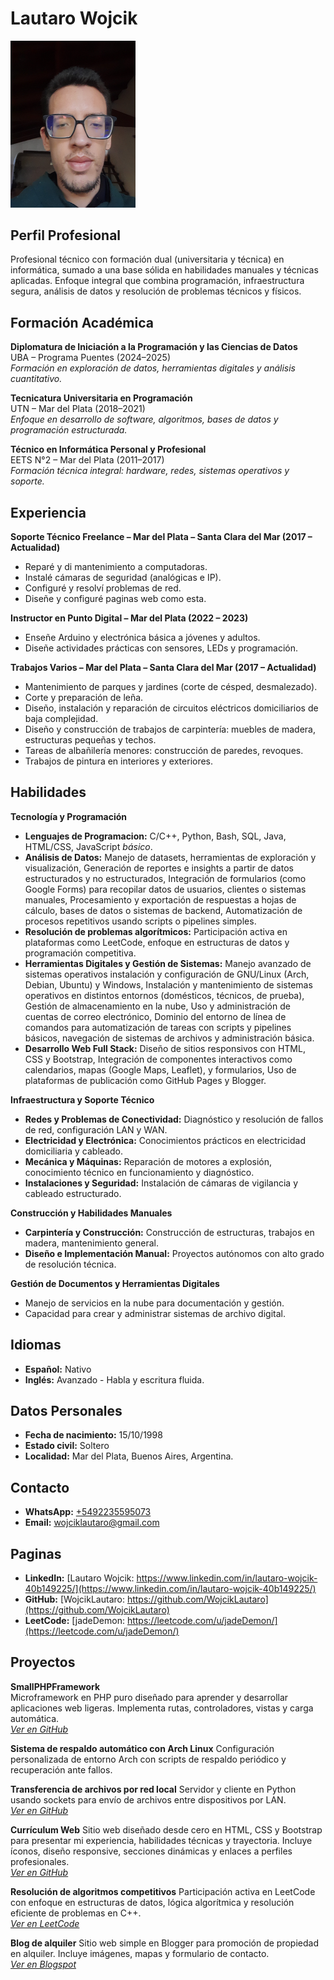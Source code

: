 # Lautaro Wojcik

<img src="20230717_141243.jpg" alt="Foto de Perfil" width="200"/>

## Perfil Profesional

Profesional técnico con formación dual (universitaria y técnica) en informática, sumado a una base sólida en habilidades manuales y técnicas aplicadas. Enfoque integral que combina programación, infraestructura segura, análisis de datos y resolución de problemas técnicos y físicos.</p>


## Formación Académica

**Diplomatura de Iniciación a la Programación y las Ciencias de Datos**  
UBA – Programa Puentes (2024–2025)  
*Formación en exploración de datos, herramientas digitales y análisis cuantitativo.*  

**Tecnicatura Universitaria en Programación**  
UTN – Mar del Plata (2018–2021)  
*Enfoque en desarrollo de software, algoritmos, bases de datos y programación estructurada.*  

**Técnico en Informática Personal y Profesional**  
EETS N°2 – Mar del Plata (2011–2017)  
*Formación técnica integral: hardware, redes, sistemas operativos y soporte.*  


## Experiencia

**Soporte Técnico Freelance – Mar del Plata – Santa Clara del Mar (2017 – Actualidad)**
- Reparé y di mantenimiento a computadoras.
- Instalé cámaras de seguridad (analógicas e IP).
- Configuré y resolví problemas de red.
- Diseñe y configuré paginas web como esta.  

**Instructor en Punto Digital – Mar del Plata (2022 – 2023)**
- Enseñe Arduino y electrónica básica a jóvenes y adultos.
- Diseñe actividades prácticas con sensores, LEDs y programación.  

**Trabajos Varios – Mar del Plata – Santa Clara del Mar (2017 – Actualidad)**
- Mantenimiento de parques y jardines (corte de césped, desmalezado).
- Corte y preparación de leña.
- Diseño, instalación y reparación de circuitos eléctricos domiciliarios de baja complejidad.
- Diseño y construcción de trabajos de carpintería: muebles de madera, estructuras pequeñas y techos.
- Tareas de albañilería menores: construcción de paredes, revoques.
- Trabajos de pintura en interiores y exteriores.  


## Habilidades

**Tecnología y Programación**
- **Lenguajes de Programacion:** C/C++, Python, Bash, SQL, Java, HTML/CSS, JavaScript *básico*.
- **Análisis de Datos:** Manejo de datasets, herramientas de exploración y visualización, Generación de reportes e insights a partir de datos estructurados y no estructurados, Integración de formularios (como Google Forms) para recopilar datos de usuarios, clientes o sistemas manuales, Procesamiento y exportación de respuestas a hojas de cálculo, bases de datos o sistemas de backend, Automatización de procesos repetitivos usando scripts o pipelines simples.
- **Resolución de problemas algorítmicos:** Participación activa en plataformas como LeetCode, enfoque en estructuras de datos y programación competitiva.
- **Herramientas Digitales y Gestión de Sistemas:** Manejo avanzado de sistemas operativos instalación y configuración de GNU/Linux (Arch, Debian, Ubuntu) y Windows, Instalación y mantenimiento de sistemas operativos en distintos entornos (domésticos, técnicos, de prueba), Gestión de almacenamiento en la nube, Uso y administración de cuentas de correo electrónico, Dominio del entorno de línea de comandos para automatización de tareas con scripts y pipelines básicos, navegación de sistemas de archivos y administración básica.
- **Desarrollo Web Full Stack:** Diseño de sitios responsivos con HTML, CSS y Bootstrap, Integración de componentes interactivos como calendarios, mapas (Google Maps, Leaflet), y formularios, Uso de plataformas de publicación como GitHub Pages y Blogger.

**Infraestructura y Soporte Técnico**
- **Redes y Problemas de Conectividad:** Diagnóstico y resolución de fallos de red, configuración LAN y WAN.
- **Electricidad y Electrónica:** Conocimientos prácticos en electricidad domiciliaria y cableado.
- **Mecánica y Máquinas:**  Reparación de motores a explosión, conocimiento técnico en funcionamiento y diagnóstico.
- **Instalaciones y Seguridad:** Instalación de cámaras de vigilancia y cableado estructurado.

**Construcción y Habilidades Manuales**
- **Carpintería y Construcción:** Construcción de estructuras, trabajos en madera, mantenimiento general.
- **Diseño e Implementación Manual:** Proyectos autónomos con alto grado de resolución técnica.

**Gestión de Documentos y Herramientas Digitales**
- Manejo de servicios en la nube para documentación y gestión.
- Capacidad para crear y administrar sistemas de archivo digital.


## Idiomas

- **Español:** Nativo
- **Inglés:** Avanzado - Habla y escritura fluida.


## Datos Personales

- **Fecha de nacimiento:** 15/10/1998
- **Estado civil:** Soltero
- **Localidad:** Mar del Plata, Buenos Aires, Argentina.


## Contacto

- **WhatsApp:** [+5492235595073](https://wa.me/5492235595073)
- **Email:** [wojciklautaro@gmail.com](mailto:wojciklautaro@gmail.com)


## Paginas

- **LinkedIn:** [Lautaro Wojcik: https://www.linkedin.com/in/lautaro-wojcik-40b149225/](https://www.linkedin.com/in/lautaro-wojcik-40b149225/)
- **GitHub:** [WojcikLautaro: https://github.com/WojcikLautaro](https://github.com/WojcikLautaro)
- **LeetCode:** [jadeDemon: https://leetcode.com/u/jadeDemon/](https://leetcode.com/u/jadeDemon/)


## Proyectos

**SmallPHPFramework**  
Microframework en PHP puro diseñado para aprender y desarrollar aplicaciones web ligeras. Implementa rutas, controladores, vistas y carga automática.  
*[Ver en GitHub](https://github.com/WojcikLautaro/SmallPHPFramework)*

**Sistema de respaldo automático con Arch Linux**
Configuración personalizada de entorno Arch con scripts de respaldo periódico y recuperación ante fallos.  

**Transferencia de archivos por red local**
Servidor y cliente en Python usando sockets para envío de archivos entre dispositivos por LAN.  
*[Ver en GitHub](https://github.com/WojcikLautaro/SmallPythonFileTransferSystem)*

**Currículum Web**
Sitio web diseñado desde cero en HTML, CSS y Bootstrap para presentar mi experiencia, habilidades técnicas y trayectoria. Incluye íconos, diseño responsive, secciones dinámicas y enlaces a perfiles profesionales.  
*[Ver en GitHub](https://github.com/WojcikLautaro/curriculum)*

**Resolución de algoritmos competitivos**
Participación activa en LeetCode con enfoque en estructuras de datos, lógica algorítmica y resolución eficiente de problemas en C++.  
*[Ver en LeetCode](https://leetcode.com/u/jadeDemon/)*

**Blog de alquiler**
Sitio web simple en Blogger para promoción de propiedad en alquiler. Incluye imágenes, mapas y formulario de contacto.  
*[Ver en Blogspot](https://alquilerenreserva.blogspot.com/p/blog-page_52.html)*




  

